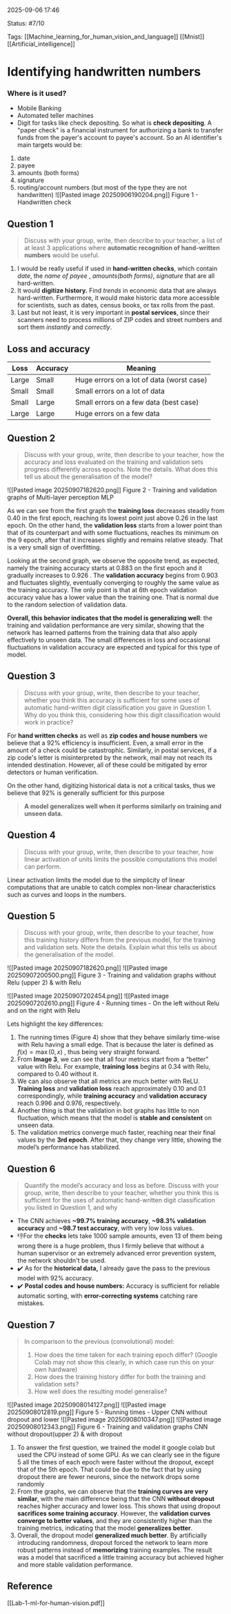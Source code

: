 
2025-09-06 17:46

Status: #7/10

Tags: [[Machine_learning_for_human_vision_and_language]] [[Mnist]] [[Artificial_intelligence]]

# Identifying handwritten numbers

### Where is it used?
- Mobile Banking
- Automated teller machines
- Digit
for tasks like check depositing. So what is **check depositing**. A "paper check" is a financial instrument for authorizing a bank to transfer funds from the payer's account to payee's account. So an AI identifier's main targets would be:
1. date
2. payee
3. amounts (both forms)
4. signature
5. routing/account numbers (but most of the type they are not handwritten)
![[Pasted image 20250906190204.png]]
Figure 1 - Handwritten check
## Question 1

> Discuss with your group, write, then describe to your teacher, a list of at least 3   applications where **automatic recognition of hand-written numbers** would be useful.

1. I would be really useful if used in **hand-written checks**, which contain *date*, the *name of payee* , *amounts(both forms)*, *signature* that are all hard-written.
2. It would **digitize history.** Find *trends* in economic data that are always hard-written. Furthermore, it would make historic data more accessible for scientists, such as dates, census books, or tax rolls from the past.
3. Last but not least, it is very important in **postal services**, since their scanners need to process millions of ZIP codes and street numbers and sort them *instantly* and *correctly*.

## Loss and accuracy

| Loss  | Accuracy | Meaning                                   |
| ----- | -------- | ----------------------------------------- |
| Large | Small    | Huge errors on a lot of data (worst case) |
| Small | Small    | Small errors on a lot of data             |
| Small | Large    | Small errors on a few data (best case)    |
| Large | Large    | Huge errors on a few data                 |


## Question 2

> Discuss with your group, write, then describe to your teacher, how the accuracy and loss evaluated on the training and validation sets progress differently across epochs. Note the details. What does this tell us about the generalisation of the model?

![[Pasted image 20250907182620.png]]
Figure 2 - Training and validation graphs of Multi-layer perception MLP

As we can see from the first graph the **training loss** decreases steadily from 0.40 in the first epoch, reaching its lowest point just above 0.26 in the last epoch. On the other hand, the **validation loss** starts from a lower point than that of its counterpart and with some fluctuations, reaches its minimum on the 9 epoch, after that it increases slightly and remains relative steady.  That is a very small sign of overfitting.

Looking at the second graph, we observe the opposite trend, as expected, namely the training accuracy starts at 0.883 on the first epoch and it gradually increases to 0.926 . The **validation accuracy** begins from 0.903 and fluctuates slightly, eventually converging to roughly the same value as the training accuracy. The only point is that at 6th epoch validation accuracy value has a lower value than the training one. That is normal due to the random selection of validation data.

**Overall, this behavior indicates that the model is generalizing well**: the training and validation performance are very similar, showing that the network has learned patterns from the training data that also apply effectively to unseen data. The small differences in loss and occasional fluctuations in validation accuracy are expected and typical for this type of model.

## Question 3

>Discuss with your group, write, then describe to your teacher, whether you think this accuracy is sufficient for some uses of automatic hand-written digit classification you gave in Question 1. Why do you think this, considering how this digit classification would work in practice? 

For **hand written checks** as well as **zip codes and house numbers** we believe that a 92% efficiency is insufficient. Even, a small error in the amount of a check could be catastrophic. Similarly, in postal services, if a zip code's letter is misinterpreted by the network, mail may not reach its intended destination. However, all of these could be mitigated by error detectors or human verification.

On the other hand, digitizing historical data is not a critical tasks, thus we believe that 92% is generally sufficient for this purpose

> **A model generalizes well when it performs similarly on training and unseen data.**

## Question 4

>  Discuss with your group, write, then describe to your teacher, how linear activation of units limits the possible computations this model can perform.

Linear activation limits the model due to the simplicity of linear computations that are unable to catch complex non-linear characteristics such as curves and loops in the numbers.

## Question 5

> Discuss with your group, write, then describe to your teacher, how this training history differs from the previous model, for the training and validation sets. Note the details. Explain what this tells us about the generalisation of the model.

![[Pasted image 20250907182620.png]]
![[Pasted image 20250907200500.png]]
Figure 3 - Training and validation graphs without Relu (upper 2) & with Relu

 ![[Pasted image 20250907202454.png]] ![[Pasted image 20250907202610.png]] 
Figure 4 - Running times - On the left without Relu and on the right with Relu

Lets highlight the key differences:
1. The running times (Figure 4) show that they behave similarly time-wise with Relu having a small edge. That is because the later is defined as $f(x) = \max(0, x)$ , thus being very straight forward.
2. From **Image 3**, we can see that all four metrics start from a “better” value with Relu. For example, **training loss** begins at 0.34 with Relu, compared to 0.40 without it.
3. We can also observe that all metrics are much better with ReLU. **Training loss** and **validation loss** reach approximately 0.10 and 0.1 correspondingly, while **training accuracy** and **validation accuracy** reach 0.996 and 0.976, respectively.
4. Another thing is that the validation in bot graphs has little to non fluctuation, which means that the model is **stable and consistent** on unseen data.
5. The validation metrics converge much faster, reaching near their final values by the **3rd epoch**. After that, they change very little, showing the model’s performance has stabilized.

## Question 6

> Quantify the model’s accuracy and loss as before. Discuss with your group, write, then describe to your teacher, whether you think this is sufficient for the uses of automatic hand-written digit classification you listed in Question 1, and why

-  The CNN achieves **~99.7% training accuracy**,  **~98.3% validation accuracy** and **~98.7 test  accuracy**, with very low loss values. 
- 👎For the **checks** lets take 1000 sample amounts, even 13 of them being wrong there is a huge problem, thus I firmly believe that without a human supervisor or an extremely advanced error prevention system, the network shouldn't be used.
- ✔️ As for the **historical data,** I already gave the pass to the previous model with 92% accuracy.
- ✔️ **Postal codes and house numbers:** Accuracy is sufficient for reliable automatic sorting, with **error-correcting systems** catching rare mistakes.

## Question 7

> In comparison to the previous (convolutional) model: 
> 1. How does the time taken for each training epoch differ? (Google Colab may not show this clearly, in which case run this on your own hardware) 
> 2.  How does the training history differ for both the training and validation sets? 
> 3. How well does the resulting model generalise?

![[Pasted image 20250908014127.png]]
![[Pasted image 20250908012819.png]]
Figure 5 - Running times - Upper CNN without dropout and lower 
![[Pasted image 20250908010347.png]]
![[Pasted image 20250908012343.png]]
Figure 6 - Training and validation graphs CNN without dropout(upper 2) & with dropout

1. To answer the first question, we trained the model it google colab but used the CPU instead of some GPU. As we can clearly see in the figure 5 all the times of each epoch were faster without the dropout, except that of the 5th epoch. That could be due to the fact that by using dropout there are fewer neurons, since the network drops some randomly
2. From the graphs, we can observe that the **training curves are very similar**, with the main difference being that the CNN **without dropout** reaches higher accuracy and lower loss. This shows that using dropout **sacrifices some training accuracy**. However, the **validation curves converge to better values**, and they are consistently higher than the training metrics, indicating that the model **generalizes better**.
3. Overall, the dropout model **generalized much better**. By artificially introducing randomness, dropout forced the network to learn more robust patterns instead of **memorizing** training examples. The result was a model that sacrificed a little training accuracy but achieved higher and more stable validation performance.
## Reference

[[Lab-1-ml-for-human-vision.pdf]]
